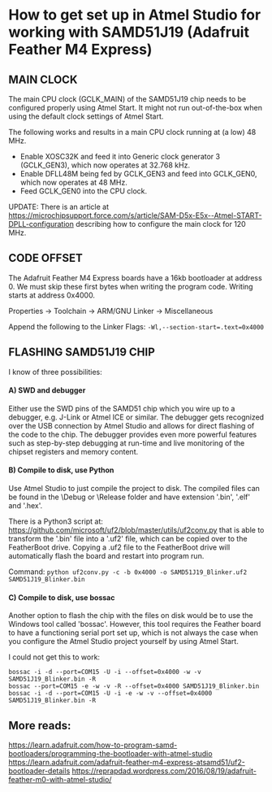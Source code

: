 # How to get set up in Atmel Studio for working with SAMD51J19 (Adafruit Feather M4 Express)


## MAIN CLOCK
	
The main CPU clock (GCLK_MAIN) of the SAMD51J19 chip needs to be configured
properly using Atmel Start. It might not run out-of-the-box when using the
default	clock settings of Atmel Start.

The following works and results in a main CPU clock running at (a low)
48 MHz.
- Enable XOSC32K and feed it into Generic clock generator 3 (GCLK_GEN3),
  which now operates at 32.768 kHz.
- Enable DFLL48M being fed by GCLK_GEN3 and feed into GCLK_GEN0, which
  now operates at 48 MHz.
- Feed GCLK_GEN0 into the CPU clock.

UPDATE:
There is an article at https://microchipsupport.force.com/s/article/SAM-D5x-E5x--Atmel-START-DPLL-configuration
describing how to configure the main clock for 120 MHz.
	


## CODE OFFSET

The Adafruit Feather M4 Express boards have a 16kb bootloader at address 0.
We must skip these first bytes when writing the program code. Writing starts
at address 0x4000.

Properties -> Toolchain -> ARM/GNU Linker -> Miscellaneous

Append the following to the Linker Flags: `-Wl,--section-start=.text=0x4000`

	

## FLASHING SAMD51J19 CHIP
	
I know of three possibilities:

#### A) SWD and debugger

Either use the SWD pins of the SAMD51 chip which you wire up to a
debugger, e.g. J-Link or Atmel ICE or similar. The debugger gets
recognized over the USB connection by Atmel Studio and allows for direct
flashing of the code to the chip. The debugger provides even more
powerful features such as step-by-step debugging at run-time and live
monitoring of the chipset registers and memory content.

#### B) Compile to disk, use Python

Use Atmel Studio to just compile the project to disk. The compiled files
can be found in the \Debug or \Release folder and have extension '.bin',
'.elf' and '.hex'.

There is a Python3 script at:
https://github.com/microsoft/uf2/blob/master/utils/uf2conv.py
that is able to transform the '.bin' file into a '.uf2' file, which can
be copied over to the FeatherBoot drive. Copying a .uf2 file to the
FeatherBoot drive will automatically flash the board and restart into
program run.

Command:
`python uf2conv.py -c -b 0x4000 -o SAMD51J19_Blinker.uf2 SAMD51J19_Blinker.bin`

#### C) Compile to disk, use bossac

Another option to flash the chip with the files on disk would be to use
the Windows tool called 'bossac'. However, this tool requires the
Feather board to have a functioning serial port set up, which is not
always the case when you configure the Atmel Studio project yourself
by using Atmel Start.

I could not get this to work:
```
bossac -i -d --port=COM15 -U -i --offset=0x4000 -w -v SAMD51J19_Blinker.bin -R
bossac --port=COM15 -e -w -v -R --offset=0x4000 SAMD51J19_Blinker.bin
bossac -i -d --port=COM15 -U -i -e -w -v --offset=0x4000 SAMD51J19_Blinker.bin -R
```

More reads:
-----------
https://learn.adafruit.com/how-to-program-samd-bootloaders/programming-the-bootloader-with-atmel-studio
https://learn.adafruit.com/adafruit-feather-m4-express-atsamd51/uf2-bootloader-details
https://reprapdad.wordpress.com/2016/08/19/adafruit-feather-m0-with-atmel-studio/

